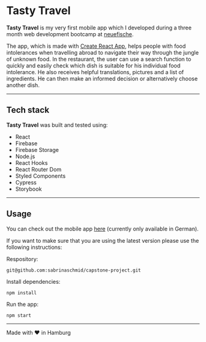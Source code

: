 # Tasty Travel

**Tasty Travel** is my very first mobile app which I developed during a three month web development bootcamp at [neuefische](https://www.neuefische.de/).

The app, which is made with [Create React App](https://github.com/facebook/create-react-app), helps people with food intolerances when travelling abroad to navigate their way through the jungle of unknown food. In the restaurant, the user can use a search function to quickly and easily check which dish is suitable for his individual food intolerance. He also receives helpful translations, pictures and a list of ingredients. He can then make an informed decision or alternatively choose another dish.

---

## Tech stack

**Tasty Travel** was built and tested using:

- React
- Firebase
- Firebase Storage
- Node.js
- React Hooks
- React Router Dom
- Styled Components
- Cypress
- Storybook

---

## Usage

You can check out the mobile app [here](https://capstone-project-aaa24.firebaseapp.com/) (currently only available in German).

If you want to make sure that you are using the latest version please use the following instructions:

Respository:

```
git@github.com:sabrinaschmid/capstone-project.git
```

Install dependencies:

```
npm install
```

Run the app:

```
npm start
```

---

️Made with ❤️ in Hamburg
